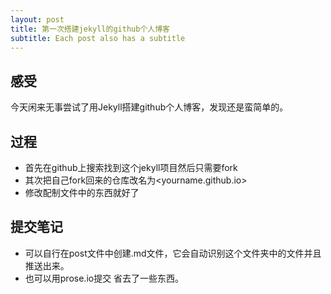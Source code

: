 ```yaml
---
layout: post
title: 第一次搭建jekyll的github个人博客
subtitle: Each post also has a subtitle
---
```


## 感受
今天闲来无事尝试了用Jekyll搭建github个人博客，发现还是蛮简单的。

## 过程
- 首先在github上搜索找到这个jekyll项目然后只需要fork
- 其次把自己fork回来的仓库改名为<yourname.github.io>
- 修改配制文件中的东西就好了

## 提交笔记
- 可以自行在post文件中创建.md文件，它会自动识别这个文件夹中的文件并且推送出来。
- 也可以用prose.io提交 省去了一些东西。



